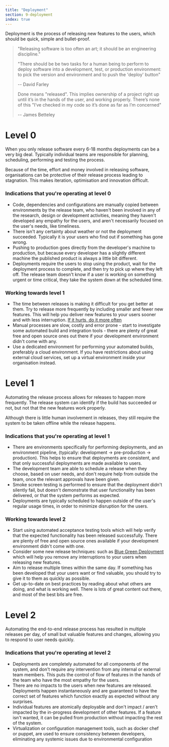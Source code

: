 ```yaml
---
title: "Deployment"
section: 9-deployment
index: true
---
```


Deployment is the process of releasing new features to the users, which should be quick, simple and bullet-proof.

>"Releasing software is too often an art;
>it should be an engineering discipline."
>
>"There should be be two tasks for a human being to perform to deploy
>software into a development, test, or production environment:
>to pick the version and environment and to push the 'deploy' button"
>
>-- David Farley
>
>
>Done means "released". This implies ownership of a project right up
>until it’s in the hands of the user, and working properly.
>There’s none of this "I’ve checked in my code so it’s done as far as I’m concerned"
>
>-- James Betteley


# Level 0
When you only release software every 6-18 months deployments can be a very big deal. Typically individual teams are responsible for planning, scheduling, performing and testing the process.

Because of the time, effort and money involved in releasing software, organisations can be  protective of their release process leading to stagnation. This makes iteration, optimisation and innovation difficult.

### Indications that you're operating at level 0

 - Code, dependencies and configurations are manually copied between environments by the release team, who haven't been involved in any of the research, design or development activities, meaning they haven't developed any empathy for the users, and aren't necessarily focused on the user's needs, like timeliness.
 - There isn't any certainty about weather or not the deployment succeeded. Typically it is your users who find out if something has gone wrong.
 - Pushing to production goes directly from the developer's machine to production, but because every developer has a slightly different machine the published product is always a little bit different.
 - Deployments require the users to stop using the product, wait for the deployment process to complete, and then try to pick up where they left off. The release team doesn't know if a user is working on something urgent or time critical, they take the system down at the scheduled time.

### Working towards level 1

 - The time between releases is making it difficult for you get better at them. Try to release more frequently by including smaller and fewer new features. This will help you deliver new features to your users sooner and with less interruption. [If it hurts, do it more often](http://martinfowler.com/bliki/FrequencyReducesDifficulty.html)
 - Manual processes are slow, costly and error prone - start to investigate some automated build and integration tools - there are plenty of great free and open source ones out there if your development environment didn't come with any.
 - Use a dedicated environment for performing your automated builds, preferably a cloud environment. If you have restrictions about using external cloud services, set up a virtual environment inside your organisation instead.

# Level 1

Automating the release process allows for releases to happen more frequently. The release system can identify if the build  has succeeded or not, but not that the new features work properly.

Although there is little human involvement in releases, they still require the system to be taken offline while the release happens.

### Indications that you're operating at level 1

 - There are environments specifically for performing deployments, and an environment pipeline, (typically: development &rarr; pre-production &rarr; production). This helps to ensure that deployments are consistent, and that only successful deployments are made available to users.
 - The development team are able to schedule a release when they choose, based on user needs, and don't require help from outside the team, once the relevant approvals have been given.
 - Smoke screen testing is performed to ensure that the deployment didn't silently fail, but doesn't demonstrate that user functionality has been delivered, or that the system performs as expected.
 - Deployments are typically scheduled to happen outside of the user's regular usage times, in order to minimize disruption for the users.


### Working towards level 2
 - Start using automated acceptance testing tools which will help verify that the expected functionality has been released successfully. There are plenty of free and open source ones available if your development environment didn't come with one.
 - Consider some new release techniques: such as [Blue Green Deployment](http://martinfowler.com/bliki/BlueGreenDeployment.html) which will help you remove any interruptions to your users when releasing new features.
 - Aim to release multiple times within the same day. If something has been developed that your users want or find valuable, you should try to give it to them as quickly as possible.
 - Get up-to-date on best practices by reading about what others are doing, and what is working well. There is lots of great content out there, and most of the best bits are free.


# Level 2

Automating the end-to-end release process has resulted in multiple releases per day, of small but valuable features and changes, allowing you to respond to user needs quickly.

### Indications that you're operating at level 2

 - Deployments are completely automated for all components of the system, and don't require any intervention from any internal or external team members. This puts the control of flow of features in the hands of the team who have the most empathy for the users.
 - There are no impacts to the users when new features are released. Deployments happen instantaneously and are guaranteed to have the correct set of features which function exactly as expected without any surprises.
 - Individual features are atomically deployable and don't impact / aren't impacted by the in-progress development of other features. If a feature isn't wanted, it can be pulled from production without impacting the rest of the system.
 - Virtualization or configuration management tools, such as docker chef or puppet, are used to ensure consistency between  developers, eliminating any systemic issues due to environmental configuration
